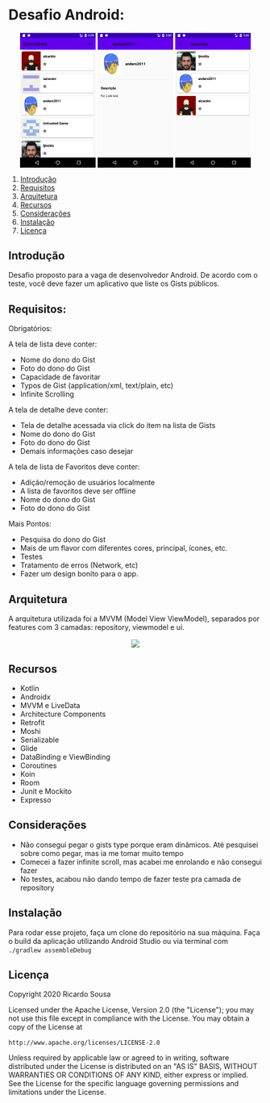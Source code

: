 # Desafio Android:

<p align="center">
  <img src="images/app1.png" align="center" width=150>
  <img src="images/app2.png" align="center" width=150>
  <img src="images/app3.png" align="center" width=150>
</p>
<a name="flow" />

1. [Introdução](#introduction)
2. [Requisitos](#requirements)
3. [Arquitetura](#architecture)
4. [Recursos](#resources)
5. [Considerações](#considerations)
5. [Instalação](#setup)
6. [Licença](#license)
<a name="introduction" />

## Introdução

Desafio proposto para a vaga de desenvolvedor Android. De acordo com o teste, você deve fazer um aplicativo que liste os Gists públicos.
<a name="requirements" />

## Requisitos:

Obrigatórios:

A tela de lista deve conter:
- Nome do dono do Gist
- Foto do dono do Gist
- Capacidade de favoritar
- Typos de Gist (application/xml, text/plain, etc)
- Infinite Scrolling

A tela de detalhe deve conter:
- Tela de detalhe acessada via click do item na lista de Gists
- Nome do dono do Gist
- Foto do dono do Gist
- Demais informações caso desejar

A tela de lista de Favoritos deve conter:
- Adição/remoção de usuários localmente
- A lista de favoritos deve ser offline
- Nome do dono do Gist
- Foto do dono do Gist

Mais Pontos:
- Pesquisa do dono do Gist
- Mais de um flavor com diferentes cores, principal, ícones, etc.
- Testes
- Tratamento de erros (Network, etc)
- Fazer um design bonito para o app.
<a name="architecture" />

## Arquitetura

A arquitetura utilizada foi a MVVM (Model View ViewModel), separados por features com 3 camadas: repository, viewmodel e ui.

<p align="center">
  <img src="images/mvp.png" align="center" width=350>
</p>

<a name="resources" />

## Recursos

 - Kotlin
 - Androidx
 - MVVM e LiveData
 - Architecture Components
 - Retrofit
 - Moshi
 - Serializable
 - Glide
 - DataBinding e ViewBinding
 - Coroutines
 - Koin
 - Room
 - Junit e Mockito
 - Expresso
<a name="considerations" />

## Considerações

- Não consegui pegar o gists type porque eram dinâmicos. Até pesquisei sobre como pegar, mas ia me tomar muito tempo
- Comecei a fazer infinite scroll, mas acabei me enrolando e não consegui fazer
- No testes, acabou não dando tempo de fazer teste pra camada de repository
<a name="setup" />

## Instalação

Para rodar esse projeto, faça um clone do repositório na sua máquina.
Faça o build da aplicação utilizando Android Studio ou via terminal com ```./gradlew assembleDebug```
<a name="license" />

## Licença
<aside class="notice">

Copyright 2020 Ricardo Sousa

Licensed under the Apache License, Version 2.0 (the "License");
you may not use this file except in compliance with the License.
You may obtain a copy of the License at

    http://www.apache.org/licenses/LICENSE-2.0

Unless required by applicable law or agreed to in writing, software
distributed under the License is distributed on an "AS IS" BASIS,
WITHOUT WARRANTIES OR CONDITIONS OF ANY KIND, either express or implied.
See the License for the specific language governing permissions and
limitations under the License.

</aside>